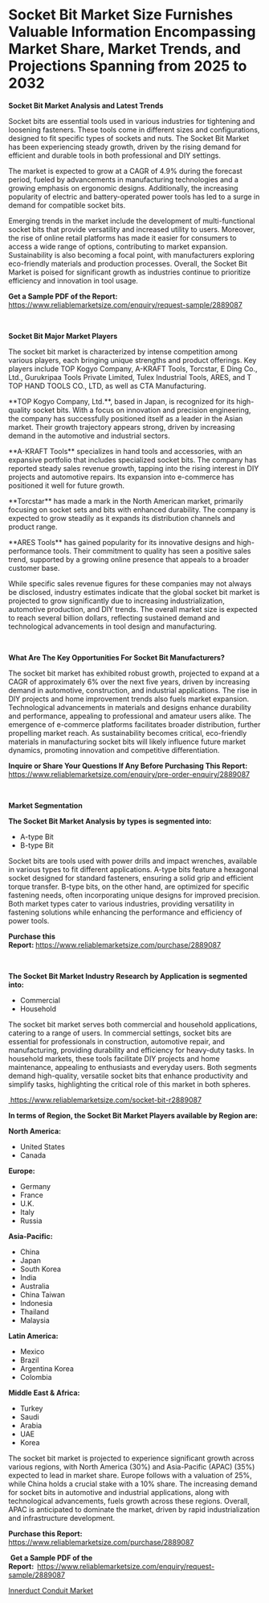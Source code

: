 <p><h1>Socket Bit Market Size Furnishes Valuable Information Encompassing Market Share, Market Trends, and Projections Spanning from 2025 to 2032</h1></p><p><strong>Socket Bit Market Analysis and Latest Trends</strong></p>
<p><p>Socket bits are essential tools used in various industries for tightening and loosening fasteners. These tools come in different sizes and configurations, designed to fit specific types of sockets and nuts. The Socket Bit Market has been experiencing steady growth, driven by the rising demand for efficient and durable tools in both professional and DIY settings. </p><p>The market is expected to grow at a CAGR of 4.9% during the forecast period, fueled by advancements in manufacturing technologies and a growing emphasis on ergonomic designs. Additionally, the increasing popularity of electric and battery-operated power tools has led to a surge in demand for compatible socket bits. </p><p>Emerging trends in the market include the development of multi-functional socket bits that provide versatility and increased utility to users. Moreover, the rise of online retail platforms has made it easier for consumers to access a wide range of options, contributing to market expansion. Sustainability is also becoming a focal point, with manufacturers exploring eco-friendly materials and production processes. Overall, the Socket Bit Market is poised for significant growth as industries continue to prioritize efficiency and innovation in tool usage.</p></p>
<p><strong>Get a Sample PDF of the Report:&nbsp;</strong> <a href="https://www.reliablemarketsize.com/enquiry/request-sample/2889087?utm_campaign=3494&utm_medium=2&utm_source=Github&utm_content=ia&utm_term=14032025&utm_id=socket-bit">https://www.reliablemarketsize.com/enquiry/request-sample/2889087</a></p>
<p>&nbsp;</p>
<p><strong>Socket Bit Major Market Players</strong></p>
<p><p>The socket bit market is characterized by intense competition among various players, each bringing unique strengths and product offerings. Key players include TOP Kogyo Company, A-KRAFT Tools, Torcstar, E Ding Co., Ltd., Gurukripaa Tools Private Limited, Tulex Industrial Tools, ARES, and T TOP HAND TOOLS CO., LTD, as well as CTA Manufacturing.</p><p>**TOP Kogyo Company, Ltd.**, based in Japan, is recognized for its high-quality socket bits. With a focus on innovation and precision engineering, the company has successfully positioned itself as a leader in the Asian market. Their growth trajectory appears strong, driven by increasing demand in the automotive and industrial sectors.</p><p>**A-KRAFT Tools** specializes in hand tools and accessories, with an expansive portfolio that includes specialized socket bits. The company has reported steady sales revenue growth, tapping into the rising interest in DIY projects and automotive repairs. Its expansion into e-commerce has positioned it well for future growth.</p><p>**Torcstar** has made a mark in the North American market, primarily focusing on socket sets and bits with enhanced durability. The company is expected to grow steadily as it expands its distribution channels and product range.</p><p>**ARES Tools** has gained popularity for its innovative designs and high-performance tools. Their commitment to quality has seen a positive sales trend, supported by a growing online presence that appeals to a broader customer base.</p><p>While specific sales revenue figures for these companies may not always be disclosed, industry estimates indicate that the global socket bit market is projected to grow significantly due to increasing industrialization, automotive production, and DIY trends. The overall market size is expected to reach several billion dollars, reflecting sustained demand and technological advancements in tool design and manufacturing.</p></p>
<p>&nbsp;</p>
<p><strong>What Are The Key Opportunities For Socket Bit Manufacturers?</strong></p>
<p><p>The socket bit market has exhibited robust growth, projected to expand at a CAGR of approximately 6% over the next five years, driven by increasing demand in automotive, construction, and industrial applications. The rise in DIY projects and home improvement trends also fuels market expansion. Technological advancements in materials and designs enhance durability and performance, appealing to professional and amateur users alike. The emergence of e-commerce platforms facilitates broader distribution, further propelling market reach. As sustainability becomes critical, eco-friendly materials in manufacturing socket bits will likely influence future market dynamics, promoting innovation and competitive differentiation.</p></p>
<p><strong>Inquire or Share Your Questions If Any Before Purchasing This Report:</strong> <a href="https://www.reliablemarketsize.com/enquiry/pre-order-enquiry/2889087?utm_campaign=3494&utm_medium=2&utm_source=Github&utm_content=ia&utm_term=14032025&utm_id=socket-bit">https://www.reliablemarketsize.com/enquiry/pre-order-enquiry/2889087</a></p>
<p>&nbsp;</p>
<p><strong>Market Segmentation</strong></p>
<p><strong>The Socket Bit Market Analysis by types is segmented into:</strong></p>
<p><ul><li>A-type Bit</li><li>B-type Bit</li></ul></p>
<p><p>Socket bits are tools used with power drills and impact wrenches, available in various types to fit different applications. A-type bits feature a hexagonal socket designed for standard fasteners, ensuring a solid grip and efficient torque transfer. B-type bits, on the other hand, are optimized for specific fastening needs, often incorporating unique designs for improved precision. Both market types cater to various industries, providing versatility in fastening solutions while enhancing the performance and efficiency of power tools.</p></p>
<p><strong>Purchase this Report:&nbsp;</strong><a href="https://www.reliablemarketsize.com/purchase/2889087?utm_campaign=3494&utm_medium=2&utm_source=Github&utm_content=ia&utm_term=14032025&utm_id=socket-bit">https://www.reliablemarketsize.com/purchase/2889087</a></p>
<p>&nbsp;</p>
<p><strong>The Socket Bit Market Industry Research by Application is segmented into:</strong></p>
<p><ul><li>Commercial</li><li>Household</li></ul></p>
<p><p>The socket bit market serves both commercial and household applications, catering to a range of users. In commercial settings, socket bits are essential for professionals in construction, automotive repair, and manufacturing, providing durability and efficiency for heavy-duty tasks. In household markets, these tools facilitate DIY projects and home maintenance, appealing to enthusiasts and everyday users. Both segments demand high-quality, versatile socket bits that enhance productivity and simplify tasks, highlighting the critical role of this market in both spheres.</p></p>
<p><a href="https://www.reliablemarketsize.com/socket-bit-r2889087?utm_campaign=3494&utm_medium=2&utm_source=Github&utm_content=ia&utm_term=14032025&utm_id=socket-bit">&nbsp;https://www.reliablemarketsize.com/socket-bit-r2889087</a></p>
<p><strong>In terms of Region, the Socket Bit Market Players available by Region are:</strong></p>
<p>
    <p> <strong> North America: </strong>
        <ul>
            <li>United States</li>
            <li>Canada</li>
        </ul>
        </p> 
    <p> <strong> Europe: </strong>
        <ul>
            <li>Germany</li>
            <li>France</li>
            <li>U.K.</li>
            <li>Italy</li>
            <li>Russia</li>
        </ul>
        </p> 
    <p> <strong> Asia-Pacific: </strong>
        <ul>
            <li>China</li>
            <li>Japan</li>
            <li>South Korea</li>
            <li>India</li>
            <li>Australia</li>
            <li>China Taiwan</li>
            <li>Indonesia</li>
            <li>Thailand</li>
            <li>Malaysia</li>
        </ul>
        </p> 
    <p> <strong> Latin America: </strong>
        <ul>
            <li>Mexico</li>
            <li>Brazil</li>
            <li>Argentina Korea</li>
            <li>Colombia</li>
        </ul>
        </p> 
    <p> <strong> Middle East & Africa: </strong>
        <ul>
            <li>Turkey</li>
            <li>Saudi</li>
            <li>Arabia</li>
            <li>UAE</li>
            <li>Korea</li>
        </ul>
    </p>
    </p>
<p><p>The socket bit market is projected to experience significant growth across various regions, with North America (30%) and Asia-Pacific (APAC) (35%) expected to lead in market share. Europe follows with a valuation of 25%, while China holds a crucial stake with a 10% share. The increasing demand for socket bits in automotive and industrial applications, along with technological advancements, fuels growth across these regions. Overall, APAC is anticipated to dominate the market, driven by rapid industrialization and infrastructure development.</p></p>
<p><strong>Purchase this Report: </strong><a href="https://www.reliablemarketsize.com/purchase/2889087?utm_campaign=3494&utm_medium=2&utm_source=Github&utm_content=ia&utm_term=14032025&utm_id=socket-bit">https://www.reliablemarketsize.com/purchase/2889087</a></p>
<p>&nbsp;<strong>Get a Sample PDF of the Report:&nbsp;&nbsp;</strong><a href="https://www.reliablemarketsize.com/enquiry/request-sample/2889087?utm_campaign=3494&utm_medium=2&utm_source=Github&utm_content=ia&utm_term=14032025&utm_id=socket-bit">https://www.reliablemarketsize.com/enquiry/request-sample/2889087</a></p>
<p><strong></strong></p>
<p><p><a href="https://github.com/sanokdagada01/Market-Research-Report-List-1/blob/main/innerduct-conduit-market.md?utm_campaign=3494&utm_medium=2&utm_source=Github&utm_content=ia&utm_term=14032025&utm_id=socket-bit">Innerduct Conduit Market</a></p></p>